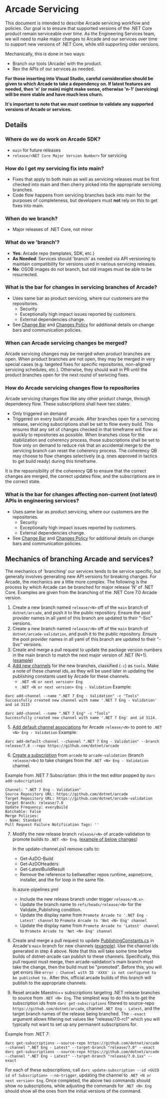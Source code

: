 # Arcade Servicing

This document is intended to describe Arcade servicing workflow and policies.
Our goal is to ensure that supported versions of the .NET Core product remain
serviceable over time. As the Engineering Services team, we will need to make
major changes to Arcade and our services over time to support new versions of
.NET Core, while still supporting older versions.

Mechanically, this is done in two ways:
- Branch our tools (Arcade) with the product.
- Rev the APIs of our services as needed.

**For those inserting into Visual Studio, careful consideration should be given to which Arcade to take a dependency on.  If latest features are needed, then 'n' (or main) might make sense, otherwise 'n-1' (servicing) will be more stable and have much less churn.**

**It's important to note that we *must* continue to validate any supported versions
of Arcade or services.**

## Details

### Where do we do work on Arcade SDK?
- `main` for future releases
- `release/<NET Core Major Version Number>` for servicing

### How do I get my servicing fix into main?
- Fixes that apply to both main as well as servicing releases must be first checked into
  main and then cherry picked into the appropriate servicing branches.
- Code flow happens from servicing branches back into main for the purposes of completeness,
  but developers must **not** rely on this to get fixes into main.

### When do we branch?
- Major releases of .NET Core, not minor

### What do we 'branch'?
- **Yes**: Arcade repo (templates, SDK, etc.)
- **As Needed**: Services should 'branch' as needed via API versioning to maintain
    compatibility for versions used in various servicing releases.
- **No**: OSOB images do not branch, but old images must be able to be resurrected.

### What is the bar for changes in servicing branches of Arcade?
- Uses same bar as product servicing, where our customers are the repositories.
    - Security
    - Exceptionally high impact issues reported by customers.
    - External dependencies change.
- See [Change Bar](./ChangeBar.md) and [Changes Policy](./ChangesPolicy.md) for
  additional details on change bars and communication policies.

### When can Arcade servicing changes be merged?
Arcade servicing changes may be merged when product branches are open. When product branches are not open, they may be merged in very special cases (e.g. targeted fixes for specific repositories, non-aligned servicing schedules, etc.). Otherwise, they should wait in PR until the product branches open for the next round of serivcing fixes.

### How do Arcade servicing changes flow to repositories

Arcade servicing changes flow like any other product change, through dependency flow. These subscriptions shall have two states:
- Only triggered on demand
- Triggered on every build of arcade.
After branches open for a servicing release, servicing subscriptions shall be set to flow every build. This ensures that any set of changes checked in that timeframe will flow as quickly to repositories as possible. When branches close for the stabilization and coherency process, those subscriptions shall be set to flow only on demand to reduce risk that an accidental merge to the servicing branch can reset the coherency process. The coherency QB may choose to flow changes selectively (e.g. ones approved in tactics to get build ready) during this timeframe.

It is the repsonsibility of the coherency QB to ensure that the correct changes are merged, the correct updates flow, and the subscriptions are in the correct state.

### What is the bar for changes affecting non-current (not latest) APIs in engineering services?
- Uses same bar as product servicing, where our customers are the repositories.
    - Security
    - Exceptionally high impact issues reported by customers.
    - External dependencies change.
- See [Change Bar](./ChangeBar.md) and [Changes Policy](./ChangesPolicy.md) for
  additional details on change bars and communication policies.

## Mechanics of branching Arcade and services?

The mechanics of 'branching' our services tends to be service specific, but
generally involves generating new API versions for breaking changes. For Arcade,
the mechanics are a little more complex. The following is the process by
which Arcade can be branched for major release 'N' of .NET Core.  Examples are given from the branching of the .NET Core 7.0 Arcade version.



1. Create a new branch named `release/<N>` off of the `main` branch of `dotnet/arcade`, and push it to the public repository. Ensure the pool provider names in all yaml of this branch are updated to their "-Svc" versions.
2. Create a new branch named `release/<N>` off of the `main` branch of `dotnet/arcade-validation`, and push it to the public repository. Ensure the pool provider names in all yaml of this branch are updated to their "-Svc" versions.
3. Create and merge a pull request to update the package version numbers in the main branch to match the next major version of .NET (N+1). ([example](https://github.com/dotnet/arcade/pull/10666/files))
4. [Add new channels](https://github.com/dotnet/arcade/blob/main/Documentation/Darc.md#add-channel)
   for the new branches, classified (`-c`) as `tools`.  Make a note of these channel ids, as they will be used later in updating the publishing constants used by Arcade for these channels.
    - `.NET <N or next version> Eng`
    - `.NET <N or next version> Eng - Validation`
Example:
```
darc add-channel --name ".NET 7 Eng - Validation" -c "Tools"
Successfully created new channel with name '.NET 7 Eng - Validation' and id 3115

darc add-channel --name ".NET 7 Eng" -c "Tools"
Successfully created new channel with name '.NET 7 Eng' and id 3114.
```
5. [Add default channel associations](https://github.com/dotnet/arcade/blob/main/Documentation/Darc.md#add-default-channel)
   for Arcade `release/<N>` to point to `.NET <N> Eng - Validation`
Example:
```
darc add-default-channel --channel ".NET 7 Eng - Validation" --branch release/7.0 --repo https://github.com/dotnet/arcade
```
6. [Create a subscription](https://github.com/dotnet/arcade/blob/main/Documentation/Darc.md#add-subscription) from `arcade`  to `arcade-validation` (branch `release/<N>`) to take changes from the `.NET <N> Eng - Validation` channel.

Example from .NET 7 Subscription: (this in the text editor popped by `darc add-subscription`)
``` 
Channel: ".NET 7 Eng - Validation"
Source Repository URL: https://github.com/dotnet/arcade
Target Repository URL: https://github.com/dotnet/arcade-validation
Target Branch: release/7.0
Update Frequency: everyBuild
Batchable: False
Merge Policies:
- Name: Standard
Pull Request Failure Notification Tags: ''
```
7. Modify the new release branch  `release/<N>` of arcade-validation to promote builds
   to `.NET <N> Eng`. ([example of below changes](https://github.com/dotnet/arcade-validation/commit/f47dd86319803143a410b7deeb802ad93a8f2480#diff-7915b9b726a397ae7ba6af7b9703633d21c031ebf21682f3ee7e6a4ec52837a5))

   In the update-channel.ps1 remove calls to:
   - Get-AzDO-Build 
   - Get-AzDOHeaders 
   - Get-LatestBuildResult
   - Remove the reference to bellweather repos runtime, aspnetcore, installer, and the for loop in the same file.

   In azure-pipelines.yml 
   - Include the new release branch under trigger `release/<N.x>`.
   - Update the branch name to `refs/heads/release/<N>` for the Validate_Publishing condition.
   - Update the display name from `Promote Arcade to '.NET Eng - Latest' channel` to `Promote Arcade to 'Net <N> Eng' channel`
   - Update the display name from  `Promote Arcade to 'Latest' channel` to `Promote Arcade to 'Net <N> Eng' channel`

9. Create and merge a pull request to update [PublishingConstants.cs](https://github.com/dotnet/arcade/blob/main/src/Microsoft.DotNet.Build.Tasks.Feed/src/model/PublishingConstants.cs)
   in Arcade's `main` branch for new channels ([example](https://github.com/dotnet/arcade/pull/10666/files)). Use the channel ids generated in step 4 above.  Note that this will take some time before builds of dotnet-arcade can publish to these channels. Specifically, this pull request must merge, then arcade-validation's main branch must take the change, then the build must be "promoted".  Before this, you will get errors like `error : Channel with ID 'XXXX' is not configured to be published to.` After this, official arcade builds of this branch will publish to the appropriate channels.
10. Reset arcade Maestro++ subscriptions targeting .NET release branches to source from `.NET <N> Eng`.  The simplest way to do this is to get the subscription ids from `darc get-subscriptions` filtered to source-repo `https://github.com/dotnet/arcade`, channel `.NET Eng - Latest`, and the target branch names of the release being branched.  The `--exact` argument allows filtering out values like "release/7.0-rc1" which you will typically not want to set up any permanent subscriptions for.

Example from .NET 7:
```
darc get-subscriptions --source-repo https://github.com/dotnet/arcade --channel ".NET Eng - Latest" --target-branch "release/7.0" --exact
darc get-subscriptions --source-repo https://github.com/dotnet/arcade --channel ".NET Eng - Latest" --target-branch "release/7.0.1xx" --exact
```
For each of these subscriptions, call `darc update-subscription --id <GUID id of Subscription> --no-trigger`, updating the channel to `.NET <N or next version> Eng`.  Once completed, the above two commands should show no subscriptions, while adjusting the commands for `.NET <N> Eng` should show all the ones from the initial versions of the command.

